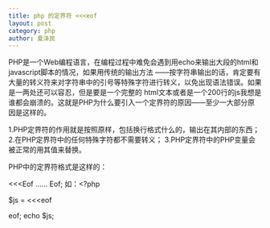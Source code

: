```yaml
---
title: php 的定界符 <<<eof
layout: post
category: php
author: 夏泽民
---
```

<!-- more -->
PHP是一个Web编程语言，在编程过程中难免会遇到用echo来输出大段的html和javascript脚本的情况，如果用传统的输出方法 ——按字符串输出的话，肯定要有大量的转义符来对字符串中的引号等特殊字符进行转义，以免出现语法错误。如果是一两处还可以容忍，但是要是一个完整的 html文本或者是一个200行的js我想是谁都会崩溃的。这就是PHP为什么要引入一个定界符的原因——至少一大部分原因是这样的。


1.PHP定界符的作用就是按照原样，包括换行格式什么的，输出在其内部的东西；
2.在PHP定界符中的任何特殊字符都不需要转义；
3.PHP定界符中的PHP变量会被正常的用其值来替换。

PHP中的定界符格式是这样的：

<<<Eof
……
Eof;
如：<?php

$js = <<<eof
<script type="text/javascript">
//top：作用使得整个frameset都跳转
window.top.location.href = "$group_url/Manager/login";
</script>
eof;
echo $js;
